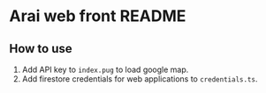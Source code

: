 # Arai web front README
## How to use
1. Add API key to `index.pug` to load google map.
2. Add firestore credentials for web applications to `credentials.ts`.
